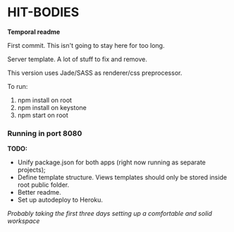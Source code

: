 # **HIT-BODIES**

**Temporal readme**

First commit. This isn't going to stay here for too long.

Server template. A lot of stuff to fix and remove.

This version uses Jade/SASS as renderer/css preprocessor.

To run:

1. npm install on root
2. npm install on keystone
3. npm start on root

### Running in port 8080

**TODO:**

* Unify package.json for both apps (right now running as separate projects);
* Define template structure. Views templates should only be stored inside root public folder.
* Better readme.
* Set up autodeploy to Heroku.

*Probably taking the first three days setting up a comfortable and solid workspace*